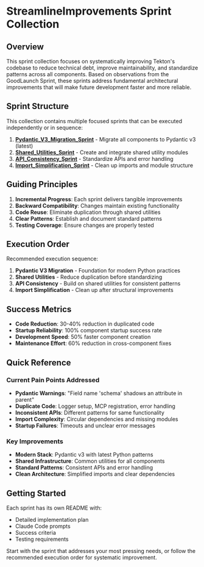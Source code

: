 # StreamlineImprovements Sprint Collection

## Overview

This sprint collection focuses on systematically improving Tekton's codebase to reduce technical debt, improve maintainability, and standardize patterns across all components. Based on observations from the GoodLaunch Sprint, these sprints address fundamental architectural improvements that will make future development faster and more reliable.

## Sprint Structure

This collection contains multiple focused sprints that can be executed independently or in sequence:

1. **[Pydantic_V3_Migration_Sprint](./Pydantic_V3_Migration_Sprint/)** - Migrate all components to Pydantic v3 (latest)
2. **[Shared_Utilities_Sprint](./Shared_Utilities_Sprint/)** - Create and integrate shared utility modules
3. **[API_Consistency_Sprint](./API_Consistency_Sprint/)** - Standardize APIs and error handling
4. **[Import_Simplification_Sprint](./Import_Simplification_Sprint/)** - Clean up imports and module structure

## Guiding Principles

1. **Incremental Progress**: Each sprint delivers tangible improvements
2. **Backward Compatibility**: Changes maintain existing functionality
3. **Code Reuse**: Eliminate duplication through shared utilities
4. **Clear Patterns**: Establish and document standard patterns
5. **Testing Coverage**: Ensure changes are properly tested

## Execution Order

Recommended execution sequence:

1. **Pydantic V3 Migration** - Foundation for modern Python practices
2. **Shared Utilities** - Reduce duplication before standardizing
3. **API Consistency** - Build on shared utilities for consistent patterns
4. **Import Simplification** - Clean up after structural improvements

## Success Metrics

- **Code Reduction**: 30-40% reduction in duplicated code
- **Startup Reliability**: 100% component startup success rate
- **Development Speed**: 50% faster component creation
- **Maintenance Effort**: 60% reduction in cross-component fixes

## Quick Reference

### Current Pain Points Addressed

- **Pydantic Warnings**: "Field name 'schema' shadows an attribute in parent"
- **Duplicate Code**: Logger setup, MCP registration, error handling
- **Inconsistent APIs**: Different patterns for same functionality
- **Import Complexity**: Circular dependencies and missing modules
- **Startup Failures**: Timeouts and unclear error messages

### Key Improvements

- **Modern Stack**: Pydantic v3 with latest Python patterns
- **Shared Infrastructure**: Common utilities for all components
- **Standard Patterns**: Consistent APIs and error handling
- **Clean Architecture**: Simplified imports and clear dependencies

## Getting Started

Each sprint has its own README with:
- Detailed implementation plan
- Claude Code prompts
- Success criteria
- Testing requirements

Start with the sprint that addresses your most pressing needs, or follow the recommended execution order for systematic improvement.